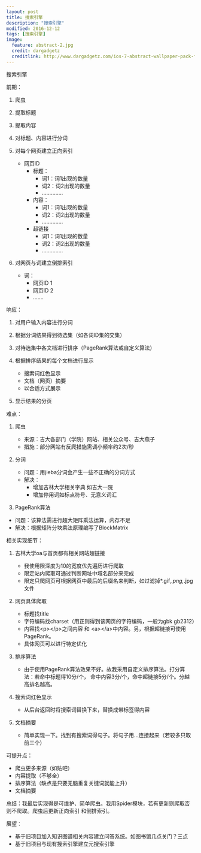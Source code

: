 ```yaml
---
layout: post
title: 搜索引擎
description: "搜索引擎"
modified: 2016-12-12
tags: [搜索引擎]
image:
  feature: abstract-2.jpg
  credit: dargadgetz
  creditlink: http://www.dargadgetz.com/ios-7-abstract-wallpaper-pack-for-iphone-5-and-ipod-touch-retina/
---
```


搜索引擎

前期：
1. 爬虫
2. 提取标题
3. 提取内容
4. 对标题、内容进行分词
5. 对每个网页建立正向索引

   - 网页ID
     - 标题：
       - 词1：词1出现的数量
       - 词2：词2出现的数量
       - ..............
     - 内容：
       - 词1：词1出现的数量
       - 词2：词2出现的数量
       - ..............
     - 超链接
       - 词1：词1出现的数量
       - 词2：词2出现的数量
       - ..............

6. 对网页与词建立倒排索引
   
   - 词：
     - 网页ID 1
     - 网页ID 2
     - .......

响应：
1. 对用户输入内容进行分词
2. 根据分词结果得到待选集（如各词ID集的交集）
3. 对待选集中各文档进行排序（PageRank算法或自定义算法）
4. 根据排序结果的每个文档进行显示

   - 搜索词红色显示
   - 文档（网页）摘要
   - 以合适方式展示

5. 显示结果的分页

难点：
1. 爬虫

   - 来源：吉大各部门（学院）网站、相关公众号、吉大燕子
   - 措施：部分网站有反爬措施需调小频率约2次/秒

2. 分词

   - 问题：用jieba分词会产生一些不正确的分词方式
   - 解决：
     - 增加吉林大学相关字典 如吉大一院
     - 增加停用词如标点符号、无意义词汇

3. PageRank算法

  - 问题：该算法需进行超大矩阵乘法运算，内存不足
  - 解决：根据矩阵分块乘法原理编写了BlockMatrix

相关实现细节：
1. 吉林大学oa与首页都有相关网站超链接

   - 我使用限深度为10的宽度优先遍历进行爬取
   - 限定站内爬取可通过判断网址中域名部分来完成
   - 限定只爬网页可根据网页中最后的后缀名来判断，如过滤掉*.gif,*.png,*.jpg文件

2. 网页具体爬取

   - 标题找title
   - 字符编码找charset（用正则得到该网页的字符编码，一般为gbk gb2312）
   - 内容找\<p>\</p>之间内容 和 \<a>\</a>中内容。另，根据超链接可使用PageRank。
   - 具体网页可以进行特定优化

3. 排序算法

   - 由于使用PageRank算法效果不好。故我采用自定义排序算法。打分算法：若命中标题得10分/个，
     命中内容3分/个，命中超链接5分/个。分越高排名越高。

4. 搜索词红色显示

   - 从后台返回时将搜索词替换下来，替换成带标签得内容

5. 文档摘要
  
   - 简单实现一下。找到有搜索词得句子。将句子用...连接起来（若较多只取前三个）

可提升点：
- 爬虫更多来源（如贴吧）
- 内容提取（不够全）
- 排序算法（缺点是只要无脑重复关键词就能上升）
- 文档摘要

总结：我最后实现得是可维护、简单爬虫。我用Spider模块，若有更新则爬取否则不爬取。爬虫后更新正向索引
和倒排索引。

展望：
- 基于旧项目加入知识图谱相关内容建立问答系统。如图书馆几点关门？三点
- 基于旧项目与现有搜索引擎建立元搜索引擎 
   

